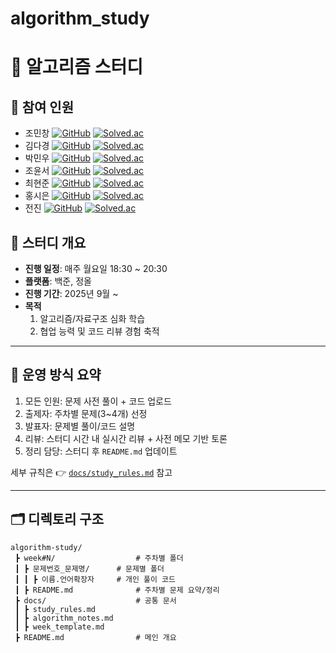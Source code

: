 ﻿# algorithm_study

# 📑 알고리즘 스터디

## 👥 참여 인원
- 조민창 [![GitHub](https://img.shields.io/badge/GitHub-57changjo-181717?style=flat-square&logo=github)](https://github.com/57changjo) [![Solved.ac](http://img.shields.io/badge/solved.ac-cmc507-0076C0?style=flat-square&logo=solved.ac&logoColor=white)](https://solved.ac/profile/cmc507)
- 김다경 [![GitHub](https://img.shields.io/badge/GitHub-dagyeong45-181717?style=flat-square&logo=github)](https://github.com/dagyeong45) [![Solved.ac](http://img.shields.io/badge/solved.ac-rlaekrud00-0076C0?style=flat-square&logo=solved.ac&logoColor=white)](https://solved.ac/profile/rlaekrud00)
- 박민우 [![GitHub](https://img.shields.io/badge/GitHub-learntocodebruh-181717?style=flat-square&logo=github)](https://github.com/learntocodebruh) [![Solved.ac](http://img.shields.io/badge/solved.ac-codythecoder-0076C0?style=flat-square&logo=solved.ac&logoColor=white)](https://solved.ac/profile/codythecoder)
- 조윤서 [![GitHub](https://img.shields.io/badge/GitHub-yoonsuhcho-181717?style=flat-square&logo=github)](https://github.com/yoonsuhcho) [![Solved.ac](http://img.shields.io/badge/solved.ac-yscho789-0076C0?style=flat-square&logo=solved.ac&logoColor=white)](https://solved.ac/profile/yscho789)
- 최현준 [![GitHub](https://img.shields.io/badge/GitHub-0731chae-181717?style=flat-square&logo=github)](https://github.com/0731chae) [![Solved.ac](http://img.shields.io/badge/solved.ac-0731chae-0076C0?style=flat-square&logo=solved.ac&logoColor=white)](https://solved.ac/profile/0731chae)
- 홍시은 [![GitHub](https://img.shields.io/badge/GitHub-pumpkin--9999-181717?style=flat-square&logo=github)](https://github.com/pumpkin-9999) [![Solved.ac](http://img.shields.io/badge/solved.ac-hsy062333-0076C0?style=flat-square&logo=solved.ac&logoColor=white)](https://solved.ac/profile/hsy062333)
- 전진 [![GitHub](https://img.shields.io/badge/GitHub-chunin99-181717?style=flat-square&logo=github)](https://github.com/chunin99) [![Solved.ac](http://img.shields.io/badge/solved.ac-chunin99-0076C0?style=flat-square&logo=solved.ac&logoColor=white)](https://solved.ac/profile/chunin99)

## 📌 스터디 개요
- **진행 일정**: 매주 월요일 18:30 ~ 20:30
- **플랫폼**: 백준, 정올
- **진행 기간**: 2025년 9월 ~ 
- **목적**
  1. 알고리즘/자료구조 심화 학습
  2. 협업 능력 및 코드 리뷰 경험 축적

---

## 🚀 운영 방식 요약
1. 모든 인원: 문제 사전 풀이 + 코드 업로드
2. 출제자: 주차별 문제(3~4개) 선정
3. 발표자: 문제별 풀이/코드 설명
4. 리뷰: 스터디 시간 내 실시간 리뷰 + 사전 메모 기반 토론
5. 정리 담당: 스터디 후 `README.md` 업데이트

세부 규칙은 👉 [`docs/study_rules.md`](./docs/study_rules.md) 참고

---

## 🗂️ 디렉토리 구조
```plaintext
algorithm-study/
 ┣ week#N/					# 주차별 폴더
 ┃ ┣ 문제번호_문제명/		# 문제별 폴더
 ┃ ┃ ┣ 이름.언어확장자		# 개인 풀이 코드
 ┃ ┣ README.md				# 주차별 문제 요약/정리
 ┣ docs/					# 공통 문서
 ┃ ┣ study_rules.md
 ┃ ┣ algorithm_notes.md
 ┃ ┣ week_template.md
 ┣ README.md				# 메인 개요
 ```

